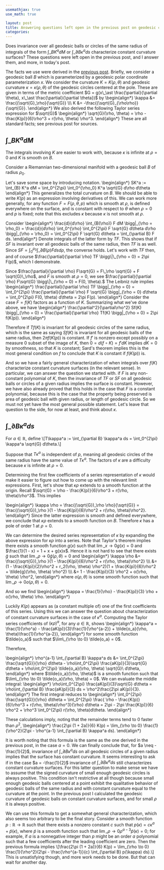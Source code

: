 ```yaml
---
usemathjax: true
use_math: true

layout: post
title: Answering questions left open in the previous post on geodesic circles 
categories: 
---
```


Does invariance over all geodesic balls or circles of the same radius of integrals of the form $\int\_B K^a dM$ or $\int\_{\partial B} \kappa^a ds$ characterize constant curvature surfaces?
These questions were left open in the previous post, and I answer them, and more, in today's post. 

The facts we use were derived in the
[previous post](/Geodesic-Circles1). Briefly, we consider a geodesic ball $B$ which is parameterized by a geodesic polar coordinate parameterization $x$.
We consider the curvature $K = K(\rho, \theta)$ and geodesic curvature $\kappa = \kappa(\rho, \theta)$ of the geodesic circles centered at the pole.
These are given in terms of the metric coefficient $G = g(x\_\ast \frac{\partial}{\partial \theta}, x\_\ast \frac{\partial}{\partial \theta})$ by
\begin{align\*}
	\kappa &= \frac{(\sqrt{G}\_\rho}{\sqrt{G}} \\\\\\
	K &= -\frac{(\sqrt{G}\_{\rho\rho}}{\sqrt{G}}.
\end{align\*}
We also derived the following
Taylor series expression for $\sqrt{G}$
\begin{align\*}
\sqrt{G}(\rho, \theta) =  \rho - \frac{K(p)}{6}\rho^3 + r(\rho, \theta) \rho^3.
\end{align\*} 
These are all standard facts; see previous post for sources.

## $\int\_B K^a dM$ 

The integrals involving $K$ are easier to work with, because $\kappa$ is infinite at $\rho = 0$ and $K$ is smooth on $B$.

Consider a Riemannian two-dimensional manifold with a geodesic ball $B$ of radius $\rho_0$.


Let's save some space by introducing notation.
\begin{align\*}
	SK^a := \int_{B} K^a dM = \int_0^{2\pi} \int_0^{\rho_0} K^a \sqrt{G} d\rho d\theta
\end{align\*}
This generalizes the total curvature on $B$. We should be able to write $K(p)$ as an expression involving derivatives of this. 
We can work more generally, for any function $F = F(\rho, \theta, p)$ which is smooth at $\rho$, is defined everywhere on the surface, and is constant with respect to $\theta$ when $\rho = 0$ and $p$ is fixed; note that this excludes $\kappa$ because $\kappa$ is not smooth at $\rho$.

Consider
\begin{align\*}
\frac{d}{d\rho} \int\_{B(\rho)} F dM \bigg\|\_{\rho = \rho_0} = \frac{d}{d\rho} \int_0^{\rho} \int_0^{2\pi} F \sqrt{G} d\theta d\rho \bigg\|\_{\rho = \rho_0} =  \int_0^{2\pi} F \sqrt{G} d\theta = \int\_{\partial B} F ds.
\end{align\*}
Denote integrals of the latter form by $TF$. This shows that if $SF$ is invariant over all geodesic balls of the same radius, then $TF$ is as well.
Since $SF= \int_0^{\rho_0} \int\_{\partial B(\rho)} F ds d\rho$, the converse holds. Let's work with $TF$ then, and of course 
$\frac{\partial}{\partial \rho} TF \bigg\|\_{\rho = 0} = 2\pi F(p)$, which I demonstrate.

Since $\frac{\partial}{\partial \rho} F\sqrt{G} = F\_\rho \sqrt{G} + F \sqrt{G}\_\rho$, and $F$ is smooth at $\rho = 0$,
we see $\frac{\partial}{\partial \rho} F\sqrt{G} \bigg\|\_{\rho = 0} = F(0, \theta).$
The Leibniz rule implies
\begin{align\*}
\frac{\partial}{\partial \rho} TF \bigg\|\_{\rho = 0} = \int_0^{2\pi} \frac{\partial}{\partial \rho} F \sqrt{G} \bigg\|\_{\rho = 0} d\theta = \int_0^{2\pi} F(0, \theta) d\theta =  2\pi F(p).
\end{align\*}
Consider the case $F = f(K)$ factors as a function of $K$. Summarizing what we've done above, we have 
\begin{align\*}
\frac{\partial^2}{\partial\rho^2} Sf(K) \bigg\|\_{\rho = 0} = \frac{\partial}{\partial \rho} Tf(K) \bigg\|\_{\rho = 0} = 2\pi f(K(p)).
\end{align\*}



Therefore if $Tf(K)$ is invariant for all geodesic circles of the same radius, which is the same as saying $Sf(K)$ is invariant for all geodesic balls of the 
same radius, then $2\pi f(K(p))$ is constant. If $f'$ is nonzero except possibly on a measure $0$ subset of the image of $K$, then $0 = d(f \circ K) = f' dK$ implies $dK = 0$ by smoothness, so that $K$ is constant; Sard's theorem implies this is the most general condition on $f$ to conclude that $K$ is constant if $f(K(p))$ is. 

And so 
we have a fairly general characterization of when integrals over $f(K)$ characterize constant curvature
surfaces (in the relevant sense). In particular, we can answer the question we started with. if $F$ is any non-constant polynomial of $K$, then the invariance of
$TF$ or $SF$ on all geodesic balls or circles of a given radius implies the surface is constant. However, we have also already proved that this holds in the case that $F$ is a constant polynomial, because this is the case that the property being preserved is area of geodesic ball with given radius, or length of geodesic circle. So we must not yet have the most general possible statement. Let's leave that question to the side, for now at least, and think about $\kappa$.


## $\int\_{\partial B} \kappa^a ds$ 


For $a \in \mathbb{R}$, define \\[T\kappa^a := \int\_{\partial B} \kappa^a ds = \int_0^{2\pi} \kappa^a \sqrt{G} d\theta.\\]

Suppose that $T\kappa^a$ is independent of $p$, meaning all geodesic circles of the same radius
have the same value of $T\kappa^a$. The factors of $\kappa$ are a difficulty because $\kappa$ is infinite at $\rho = 0$.
 
Determining the first few coefficients of a series representation of $\kappa$ would make it easier to figure out how to come up with the relevant limit
expressions. First, let's show that $\kappa \rho$ extends to a smooth function at the origin. Recall $\sqrt{G} = \rho - \frac{K(p)}{6}\rho^3 + r(\rho, \theta)\rho^3$.
This implies

\begin{align\*}
\kappa \rho = \frac{(\sqrt{G})\_\rho \rho}{\sqrt{G}} =  \frac{(\sqrt{G})\_\rho }{1 - \frac{K(p)}{6}\rho^2 + r(\rho, \theta)\rho^2}.
\end{align\*}
Since the latter expression is smooth and defined everywhere, we conclude that $\kappa \rho$ extends to a smooth function on $B$. Therefore
$\kappa$ has a pole of order $1$ at $\rho = 0$.

We can determine the desired series representation of $\kappa$ by expanding the above expression for $\kappa \rho$ into a series. 
Note that Taylor's theorem implies there exists a smooth function $g(x)$ such that $\lim\_{x \to 0} g(x) = 0$ and $\frac{1}{1 - x} = 1 + x + g(x)x$. 
Hence it is not hard to see that there exists $\tilde{g}$ such that $\lim\_{\rho \to 0} \tilde{g}(\rho, \theta) = 0$ and
\begin{align\*}
\kappa \rho &=  \frac{(\sqrt{G})\_\rho }{1 - \frac{K(p)}{6}\rho^2 + r(\rho, \theta)\rho^2} \\\\\\
&= (1 - \frac{K(p)}{2}\rho^2 + r_2(\rho, \theta) \rho^2)(1 + \frac{K(p)}{6}\rho^2 + \tilde{g}(\rho, \theta) \rho^2) \\\\\\
&= 1 - \frac{K(p)}{3} \rho^2 + o(\rho, \theta) \rho^2,
\end{align\*}
where $o(\rho, \theta)$ is some smooth function such that $\lim\_{\rho \to 0} o(\rho, \theta) = 0$.

And so we find 
\begin{align\*}
	\kappa = \frac{1}{\rho} - \frac{K(p)}{3} \rho + o(\rho, \theta) \rho.
\end{align\*}

Luckily $K(p)$ appears as (a constant multiple of) one of the first coefficients of this series. Using this we can answer the question about characterization of constant curvature
surfaces in the case of $\kappa^a$. Computing the Taylor series coefficients of $(\kappa\rho)^a$, for any $a \in \mathbb{R}$, shows
\begin{align\*}
\kappa^a = \frac{1}{\rho^a} - \frac{aK(p)}{3}\frac{1}{\rho^{a-2}} + \tilde{o_a}(\rho, \theta)\frac{1}{\rho^{a-2}},
\end{align\*}
for some smooth function $\tilde{o_a}$ such that $\lim\_{\rho \to 0} \tilde{o_a} = 0$.

Therefore,

\begin{align\*}
 \rho^{a-1} \int\_{\partial B} \kappa^a ds &= \int_0^{2\pi} \frac{\sqrt{G}}{\rho} d\theta - \rho\int_0^{2\pi} \frac{aK(p)}{3}\sqrt{G} d\theta + \rho\int_0^{2\pi} \tilde{o_a}(\rho, \theta) \sqrt{G}\ d\theta,
\end{align\*}
where $\tilde{o_a}(\rho, \theta)$ is a smooth function such that $\lim\_{\rho \to 0} \tilde{o_a}(\rho, \theta) = 0$. We can evaluate the middle integral: 
\begin{align\*}
\rho\int_0^{2\pi} \frac{aK(p)}{3}\sqrt{G} d\theta = \rho\int\_{\partial B} \frac{aK(p)}{3} ds = \rho^2\frac{2\pi aK(p)}{3}.
\end{align\*}
The first integral reduces to
\begin{align\*}
\int_0^{2\pi} \frac{\sqrt{G}}{\rho} d\theta = \int_0^{2\pi} \frac{ \rho - \frac{K(p)}{6}\rho^3 + r(\rho, \theta)\rho^3}{\rho} d\theta = 2\pi - 2\pi \frac{K(p)}{6} \rho^2 + \rho^3 \int_0^{2\pi} r(\rho, \theta)d\theta.
\end{align\*}

These calculations imply, noting that the remainder terms tend to $0$ faster than $\rho^2$,
\begin{align\*}
\frac{2\pi (1 + 2a)}{6} K(p) = \lim\_{\rho \to 0} \frac{1}{\rho^2}(2\pi -  \rho^{a-1} \int\_{\partial B} \kappa^a ds).
\end{align\*}

It is worth noting that this formula is the same as the one derived in the previous post, in the case $a = 0$.
We can finally conclude that, for $a \neq -\frac{1}{2}$, invariance of $\int\_{\partial B} \kappa^a ds$ on all geodesic circles of a given radius implies that the surface has constant curvature. 
It seems interesting to ask if in the case $a = -\frac{1}{2}$ invariance of $\int\_{\partial B} \kappa^a ds$ still
characterizes constant curvature surfaces. For this latter question to make sense we have to assume that the signed curvature of small enough geodesic circles is always positive. This condition isn't restrictive at all though because small enough geodesic balls centered at a point exhibit the qualitative behavior of geodesic balls of the same radius and with constant
curvature equal to the curvature at the point. In the previous post I calculated the geodesic curvature of geodesic balls on constant curvature surfaces, and for small $\rho$
it is always positive.

We can use this formula to get a somewhat general characterization, which also seems too arbitrary to be the final story. Consider a smooth function $p : \mathbb{R} \to \mathbb{R}$ such that there exists
a nonzero constant $c$ such that $p(\kappa) = c\kappa^a + \tilde{p}(\kappa)$, where $\tilde{p}$ is a smooth function such that $\lim\_{\rho \to 0} \rho^{a-3} \tilde{p}(\kappa) = 0$;
for example, if $a$ is a nonnegative integer than $p$ might be an order $a$ polynomial such that a few coefficients after the leading coefficient are zero. 
Then the previous formula implies \\[\frac{2\pi (1 + 2a)}{6} K(p) = \lim\_{\rho \to 0} \frac{1}{\rho^2}(2\pi -  \frac{\rho^{a-1}}{c} \int\_{\partial B} p(\kappa) ds).\\]
This is unsatisfying though, and more work needs to be done. But that can wait for another day.

